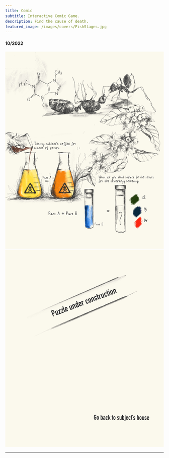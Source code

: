 ```yaml
---
title: Comic
subtitle: Interactive Comic Game.
description: Find the cause of death.
featured_image: /images/covers/FishStages.jpg
---
```


#### 10/2022

<img src="/images/comic/coffee1.jpg">

<img src="/images/comic/coffee2.jpg">

---

